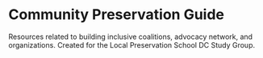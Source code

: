 # Community Preservation Guide

Resources related to building inclusive coalitions, advocacy network, and organizations. Created for the Local Preservation School DC Study Group.
